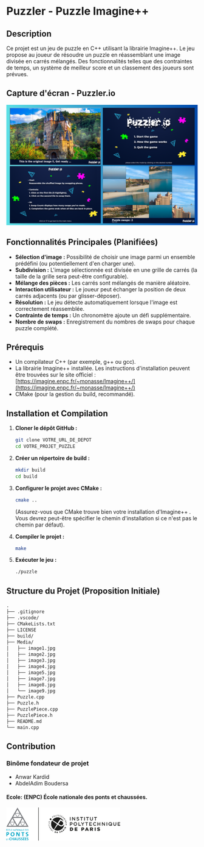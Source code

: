 # Puzzler - Puzzle Imagine++

## Description

Ce projet est un jeu de puzzle en C++ utilisant la librairie Imagine++. Le jeu propose au joueur de résoudre un puzzle en réassemblant une image divisée en carrés mélangés. Des fonctionnalités telles que des contraintes de temps, un système de meilleur score et un classement des joueurs sont prévues.

## Capture d'écran - Puzzler.io
![Puzzle Preview](Media/Capture.png)



## Fonctionnalités Principales (Planifiées)

* **Sélection d'image :** Possibilité de choisir une image parmi un ensemble prédéfini (ou potentiellement d'en charger une).
* **Subdivision :** L'image sélectionnée est divisée en une grille de carrés (la taille de la grille sera peut-être configurable).
* **Mélange des pièces :** Les carrés sont mélangés de manière aléatoire.
* **Interaction utilisateur :** Le joueur peut échanger la position de deux carrés adjacents (ou par glisser-déposer).
* **Résolution :** Le jeu détecte automatiquement lorsque l'image est correctement réassemblée.
* **Contrainte de temps :** Un chronomètre ajoute un défi supplémentaire.
* **Nombre de swaps :** Enregistrement du nombres de swaps pour chaque puzzle complété.

## Prérequis

* Un compilateur C++ (par exemple, g++ ou gcc).
* La librairie Imagine++ installée. Les instructions d'installation peuvent être trouvées sur le site officiel : [https://imagine.enpc.fr/~monasse/Imagine++/](https://imagine.enpc.fr/~monasse/Imagine++/)
* CMake (pour la gestion du build, recommandé).

## Installation et Compilation

1.  **Cloner le dépôt GitHub :**
    ```bash
    git clone VOTRE_URL_DE_DEPOT
    cd VOTRE_PROJET_PUZZLE
    ```

2.  **Créer un répertoire de build :**
    ```bash
    mkdir build
    cd build
    ```

3.  **Configurer le projet avec CMake :**
    ```bash
    cmake ..
    ```
    (Assurez-vous que CMake trouve bien votre installation d'Imagine++ . Vous devrez peut-être spécifier le chemin d'installation si ce n'est pas le chemin par défaut).

4.  **Compiler le projet :**
    ```bash
    make
    ```

5.  **Exécuter le jeu :**
    ```bash
    ./puzzle
    ```

## Structure du Projet (Proposition Initiale)
```
.
├── .gitignore
├── .vscode/
├── CMakeLists.txt
├── LICENSE
├── build/
├── Media/
│   ├── image1.jpg
│   ├── image2.jpg
│   ├── image3.jpg
│   ├── image4.jpg
│   ├── image5.jpg
│   ├── image7.jpg
│   ├── image8.jpg
│   └── image9.jpg
├── Puzzle.cpp
├── Puzzle.h
├── PuzzlePiece.cpp
├── PuzzlePiece.h
├── README.md
└── main.cpp
```


## Contribution
### Binôme fondateur de projet
- Anwar Kardid
- AbdelAdim Boudersa 

#### Ecole: (ENPC) École nationale des ponts et chaussées.


<img src="Media/logoENPC.png" alt="Puzzle Preview" width="300"/>
